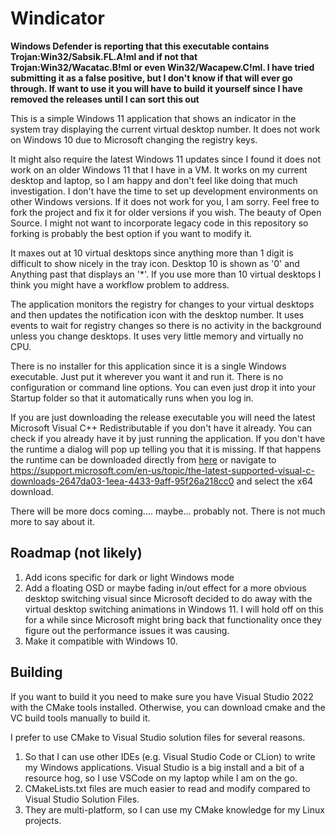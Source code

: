 # Windicator

**Windows Defender is reporting that this executable contains Trojan:Win32/Sabsik.FL.A!ml and if not that  
Trojan:Win32/Wacatac.B!ml or even Win32/Wacapew.C!ml. I have tried submitting it as a false positive, but I don't know
if that will ever go through. If want to use it you will have to build it yourself since I have removed the releases
until I can sort this out**

This is a simple Windows 11 application that shows an indicator in the system tray displaying the current virtual
desktop number. It does not work on Windows 10 due to Microsoft changing the registry keys.

It might also require the latest Windows 11 updates since I found it does not work on an older Windows 11 that I have in
a VM. It works on my current desktop and laptop, so I am happy and don't feel like doing that much investigation. I
don't have the time to set up development environments on other Windows versions. If it does not work for you, I am
sorry. Feel free to fork the project and fix it for older versions if you wish. The beauty of Open Source. I might not
want to incorporate legacy code in this repository so forking is probably the best option if you want to modify it.

It maxes out at 10 virtual desktops since anything more than 1 digit is difficult to show nicely in the tray icon.
Desktop 10 is shown as '0' and Anything past that displays an '*'. If you use more than 10 virtual desktops I think you
might have a workflow problem to address.

The application monitors the registry for changes to your virtual desktops and then updates the notification icon with
the desktop number. It uses events to wait for registry changes so there is no activity in the background unless you
change desktops. It uses very little memory and virtually no CPU.

There is no installer for this application since it is a single Windows executable. Just put it wherever you want it and
run it. There is no configuration or command line options. You can even just drop it into your Startup folder so that it
automatically runs when you log in.

If you are just downloading the release executable you will need the latest Microsoft Visual C++ Redistributable if you
don't have it already. You can check if you already have it by just running the application. If you don't have the
runtime a dialog will pop up telling you that it is missing. If that happens the runtime can be downloaded directly from
[here](https://aka.ms/vs/17/release/vc_redist.x64.exe) or navigate to
https://support.microsoft.com/en-us/topic/the-latest-supported-visual-c-downloads-2647da03-1eea-4433-9aff-95f26a218cc0
and select the x64 download.

There will be more docs coming.... maybe... probably not. There is not much more to say about it.

## Roadmap (not likely)

1. Add icons specific for dark or light Windows mode
2. Add a floating OSD or maybe fading in/out effect for a more obvious desktop switching visual since Microsoft decided
   to do away with the virtual desktop switching animations in Windows 11. I will hold off on this for a while since
   Microsoft might bring back that functionality once they figure out the performance issues it was causing.
3. Make it compatible with Windows 10.

## Building

If you want to build it you need to make sure you have Visual Studio 2022 with the CMake tools installed. Otherwise, you
can download cmake and the VC build tools manually to build it.

I prefer to use CMake to Visual Studio solution files for several reasons.

1. So that I can use other IDEs (e.g. Visual Studio Code or CLion) to write my Windows applications. Visual Studio is a
   big install and a bit of a resource hog, so I use VSCode on my laptop while I am on the go.
2. CMakeLists.txt files are much easier to read and modify compared to Visual Studio Solution Files.
3. They are multi-platform, so I can use my CMake knowledge for my Linux projects.


